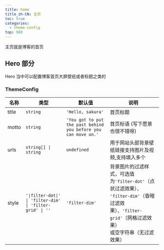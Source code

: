 ```yaml
---
title: home
title_zh-CN: 主页
toc: true
categories:
  - theme-config
top: 900
---
```


主页就是博客的首页

## Hero 部分

Hero 当中可以配置博客首页大屏壁纸或者标题之类的

<SakuraHeroPG />

### ThemeConfig

| 名称  | 类型                                                      | 默认值                                                         | 说明                                                                                                                                                                                                   |
| ----- | --------------------------------------------------------- | -------------------------------------------------------------- | ------------------------------------------------------------------------------------------------------------------------------------------------------------------------------------------------------ |
| title | `string`                                                  | `'Hello, sakura'`                                              | 首页标题                                                                                                                                                                                               |
| motto | `string`                                                  | `'You got to put the past behind you before you can move on.'` | 首页标语 (写下愿景也很不错呀)                                                                                                                                                                          |
| urls  | `string[] \| string`                                      | `undefined`                                                    | 用于网站头部背景壁纸链接支持图片及视频,支持填入多个                                                                                                                                                    |
| style | `'\|filter-dot\|' \| 'filter-dim' \| 'filter-grid' \| ''` | `'filter-dim'`                                                 | 背景图片的过滤样式，可选值为`'filter-dot'`（点状过滤效果）、<br class="<md:hidden" />`'filter-dim'`（昏暗过滤效果）、`'filter-grid'`（网格过滤效果）<br class="<md:hidden" /> 或空字符串（无过滤效果） |
